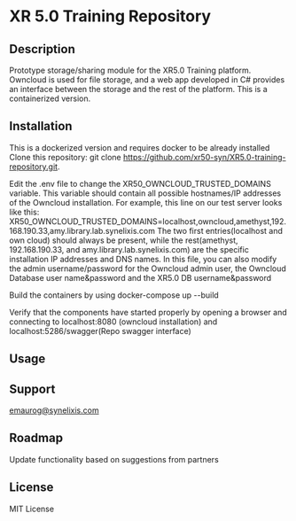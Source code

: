 # XR 5.0 Training Repository


## Description
Prototype storage/sharing module for the XR5.0 Training platform. Owncloud is used for file storage, and a web app developed in C# provides an interface between the storage and the rest of the platform. This is a containerized version.

## Installation
This is a dockerized version and requires docker to be already installed
Clone this repository: git clone https://github.com/xr50-syn/XR5.0-training-repository.git.

Edit the .env file to change the XR50_OWNCLOUD_TRUSTED_DOMAINS variable. This variable should contain all possible hostnames/IP addresses of the Owncloud installation. For example, this line on our test server looks like this:
 XR50_OWNCLOUD_TRUSTED_DOMAINS=localhost,owncloud,amethyst,192.168.190.33,amy.library.lab.synelixis.com
The two first entries(localhost and own cloud) should always be present, while the rest(amethyst, 192.168.190.33, and amy.library.lab.synelixis.com) are the specific installation IP addresses and DNS names.
In this file, you can also modify the admin username/password for the Owncloud admin user, the Owncloud Database user name&password and the XR5.0 DB username&password 

Build the containers by using 
docker-compose up --build

Verify that the components have started properly by  opening a browser and connecting to localhost:8080 (owncloud installation) and localhost:5286/swagger(Repo swagger interface)

## Usage

## Support
emaurog@synelixis.com

## Roadmap
Update functionality based on suggestions from partners


## License
MIT License


